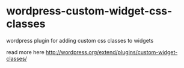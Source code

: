 wordpress-custom-widget-css-classes
===================================

wordpress plugin for adding custom css classes to widgets

read more here http://wordpress.org/extend/plugins/custom-widget-classes/
